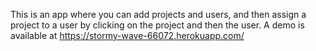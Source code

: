 This is an app where you can add projects and users, and then assign a project to a user by clicking on the project and then the user. A demo is available at https://stormy-wave-66072.herokuapp.com/ 